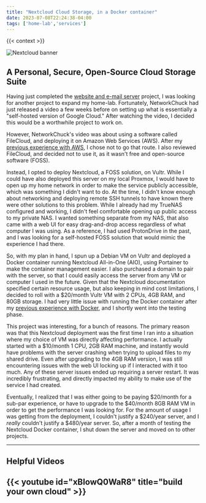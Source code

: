 ```yaml
---
title: "Nextcloud Cloud Storage, in a Docker container"
date: 2023-07-08T22:24:38-04:00
tags: ['home-lab','services']
---
```


{{< context >}}

![Nextcloud banner](/images/nextcloud-banner.png)

## A Personal, Secure, Open-Source Cloud Storage Suite

Having just completed the [website and e-mail server](/home-lab/services/web-server) project, I was looking for another project to expand my home-lab. Fortunately, NetworkChuck had just released a video a few weeks before on setting up what is essentially a "self-hosted version of Google Cloud." After watching the video, I decided this would be a worthwhile project to work on.

However, NetworkChuck's video was about using a software called FileCloud, and deploying it on Amazon Web Services (AWS). After my [previous experience with AWS](/home-lab/network/openvpn-aws), I chose not to go that route. I also reviewed FileCloud, and decided not to use it, as it wasn't free and open-source software (FOSS).

Instead, I opted to deploy Nextcloud, a FOSS solution, on Vultr. While I could have also deployed this server on my local Proxmox, I would have to open up my home network in order to make the service publicly accessible, which was something I didn't want to do. At the time, I didn't know enough about networking and deploying remote SSH tunnels to have known there were other solutions to this problem. While I already had my TrueNAS configured and working, I didn't feel comfortable opening up public access to my private NAS. I wanted something separate from my NAS, that also came with a web UI for easy drag-and-drop access regardless of what computer I was using. As a reference, I had used ProtonDrive in the past, and I was looking for a self-hosted FOSS solution that would mimic the experience I had there.

So, with my plan in hand, I spun up a Debian VM on Vultr and deployed a Docker container running Nextcloud All-in-One (AIO), using Portainer to make the container management easier. I also purchased a domain to pair with the server, so that I could easily access the server from any VM or computer I used in the future. Given that the Nextcloud documentation specified certain resource usage, but also keeping in mind cost limitations, I decided to roll with a $20/month Vultr VM with 2 CPUs, 4GB RAM, and 80GB storage. I had very little issue with running the Docker container after my [previous experience with Docker](/home-lab/virtualization/docker), and I shortly went into the testing phase.

This project was interesting, for a bunch of reasons. The primary reason was that this Nextcloud deployment was the first time I ran into a situation where my choice of VM was directly affecting performance. I actually started with a $10/month 1 CPU, 2GB RAM machine, and instantly would have problems with the server crashing when trying to upload files to my shared drive. Even after upgrading to the 4GB RAM version, I was still encountering issues with the web UI locking up if I interacted with it too much. Any of these server issues ended up requiring a server restart. It was incredibly frustrating, and directly impacted my ability to make use of the service I had created.

Eventually, I realized that I was either going to be paying $20/month for a sub-par experience, or have to upgrade to the $40/month 8GB RAM VM in order to get the performance I was looking for. For the amount of usage I was getting from the deployment, I couldn't justify a $240/year server, and I *really* couldn't justify a $480/year server. So, after a month of testing the Nextcloud Docker container, I shut down the server and moved on to other projects.

---

## Helpful Videos

## {{< youtube id="xBIowQ0WaR8" title="build your own cloud" >}}
